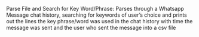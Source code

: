 Parse File and Search for Key Word/Phrase:
Parses through a Whatsapp Message chat history, searching for keywords of user’s choice and prints out the lines the key phrase/word was used in the chat history with time the message was sent and the user who sent the message into a csv file
